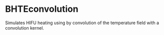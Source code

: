 # BHTEconvolution
Simulates HIFU heating using by convolution of the temperature field with a convolution kernel.
